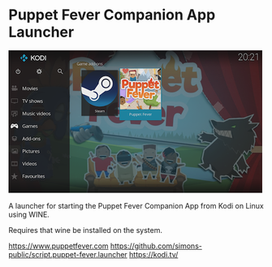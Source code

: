 # Puppet Fever Companion App Launcher

![Screenshot](https://github.com/simons-public/script.puppet-fever.launcher/raw/master/screenshot.png)

A launcher for starting the Puppet Fever Companion App from Kodi on Linux using WINE.

Requires that wine be installed on the system.

https://www.puppetfever.com
https://github.com/simons-public/script.puppet-fever.launcher
https://kodi.tv/
